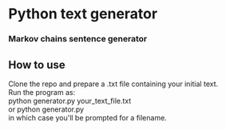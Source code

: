 # Python text generator
### Markov chains sentence generator

## How to use

Clone the repo and prepare a .txt file containing your initial text. <br/>
Run the program as: <br/>
python generator.py your_text_file.txt <br/>
or python generator.py <br/>
in which case you'll be prompted for a filename. <br/>
